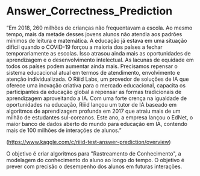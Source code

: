# Answer_Correctness_Prediction

“Em 2018, 260 milhões de crianças não frequentavam a escola. Ao mesmo tempo, mais da metade desses jovens alunos não atendia aos padrões mínimos de
leitura e matemática. A educação já estava em uma situação difícil quando o COVID-19 forçou a maioria dos países a fechar temporariamente as escolas. Isso
atrasou ainda mais as oportunidades de aprendizagem e o desenvolvimento intelectual. As lacunas de equidade em todos os países podem aumentar ainda
mais. Precisamos repensar o sistema educacional atual em termos de atendimento, envolvimento e atenção individualizada.
O Riiid Labs, um provedor de soluções de IA que oferece uma inovação criativa para o mercado educacional, capacita os participantes da educação global a
repensar as formas tradicionais de aprendizagem aproveitando a IA. Com uma forte crença na igualdade de oportunidades na educação, Riiid lançou um tutor
de IA baseado em algoritmos de aprendizagem profunda em 2017 que atraiu mais de um milhão de estudantes sul-coreanos. Este ano, a empresa lançou o
EdNet, o maior banco de dados aberto do mundo para educação em IA, contendo mais de 100 milhões de interações de alunos.”

(https://www.kaggle.com/c/riiid-test-answer-prediction/overview)

O objetivo é criar algoritmos para "Rastreamento de Conhecimento", a modelagem do conhecimento do
aluno ao longo do tempo. O objetivo é prever com precisão o desempenho dos alunos em futuras
interações.
